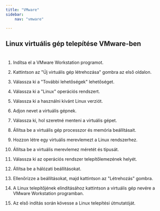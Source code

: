```yaml
---
title: "VMware"
sidebar:
    nav: "vmware"

---
```

## Linux virtuális gép telepítése VMware-ben
#

1. Indítsa el a VMware Workstation programot.

2. Kattintson az "Új virtuális gép létrehozása" gombra az első oldalon.

3. Válassza ki a "További lehetőségek" lehetőséget.

4. Válassza ki a "Linux" operációs rendszert.

5. Válassza ki a használni kívánt Linux verziót.

6. Adjon nevet a virtuális gépnek.

7. Válassza ki, hol szeretné menteni a virtuális gépet.

8. Állítsa be a virtuális gép processzor és memória beállításait.

9. Hozzon létre egy virtuális merevlemezt a Linux rendszerhez.

10. Állítsa be a virtuális merevlemez méretét és típusát.

11. Válassza ki az operációs rendszer telepítőlemezének helyét.

12. Állítsa be a hálózati beállításokat.

13. Ellenőrizze a beállításokat, majd kattintson az "Létrehozás" gombra.

14. A Linux telepítőjének elindításához kattintson a virtuális gép nevére a VMware Workstation programban.

15. Az első indítás során kövesse a Linux telepítési útmutatóját.

